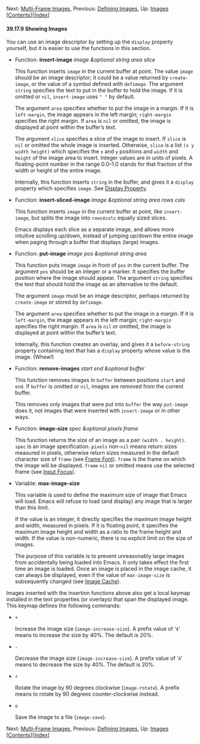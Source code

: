 <!-- This is the GNU Emacs Lisp Reference Manual
corresponding to Emacs version 27.2.

Copyright (C) 1990-1996, 1998-2021 Free Software Foundation,
Inc.

Permission is granted to copy, distribute and/or modify this document
under the terms of the GNU Free Documentation License, Version 1.3 or
any later version published by the Free Software Foundation; with the
Invariant Sections being "GNU General Public License," with the
Front-Cover Texts being "A GNU Manual," and with the Back-Cover
Texts as in (a) below.  A copy of the license is included in the
section entitled "GNU Free Documentation License."

(a) The FSF's Back-Cover Text is: "You have the freedom to copy and
modify this GNU manual.  Buying copies from the FSF supports it in
developing GNU and promoting software freedom." -->

<!-- Created by GNU Texinfo 6.7, http://www.gnu.org/software/texinfo/ -->

Next: [Multi-Frame Images](Multi_002dFrame-Images.html), Previous: [Defining Images](Defining-Images.html), Up: [Images](Images.html)   \[[Contents](index.html#SEC_Contents "Table of contents")]\[[Index](Index.html "Index")]

#### 39.17.9 Showing Images

You can use an image descriptor by setting up the `display` property yourself, but it is easier to use the functions in this section.

*   Function: **insert-image** *image \&optional string area slice*

    This function inserts `image` in the current buffer at point. The value `image` should be an image descriptor; it could be a value returned by `create-image`, or the value of a symbol defined with `defimage`. The argument `string` specifies the text to put in the buffer to hold the image. If it is omitted or `nil`, `insert-image` uses `" "` by default.

    The argument `area` specifies whether to put the image in a margin. If it is `left-margin`, the image appears in the left margin; `right-margin` specifies the right margin. If `area` is `nil` or omitted, the image is displayed at point within the buffer’s text.

    The argument `slice` specifies a slice of the image to insert. If `slice` is `nil` or omitted the whole image is inserted. Otherwise, `slice` is a list `(x y width height)` which specifies the `x` and `y` positions and `width` and `height` of the image area to insert. Integer values are in units of pixels. A floating-point number in the range 0.0–1.0 stands for that fraction of the width or height of the entire image.

    Internally, this function inserts `string` in the buffer, and gives it a `display` property which specifies `image`. See [Display Property](Display-Property.html).

<!---->

*   Function: **insert-sliced-image** *image \&optional string area rows cols*

    This function inserts `image` in the current buffer at point, like `insert-image`, but splits the image into `rows`x`cols` equally sized slices.

    Emacs displays each slice as a separate image, and allows more intuitive scrolling up/down, instead of jumping up/down the entire image when paging through a buffer that displays (large) images.

<!---->

*   Function: **put-image** *image pos \&optional string area*

    This function puts image `image` in front of `pos` in the current buffer. The argument `pos` should be an integer or a marker. It specifies the buffer position where the image should appear. The argument `string` specifies the text that should hold the image as an alternative to the default.

    The argument `image` must be an image descriptor, perhaps returned by `create-image` or stored by `defimage`.

    The argument `area` specifies whether to put the image in a margin. If it is `left-margin`, the image appears in the left margin; `right-margin` specifies the right margin. If `area` is `nil` or omitted, the image is displayed at point within the buffer’s text.

    Internally, this function creates an overlay, and gives it a `before-string` property containing text that has a `display` property whose value is the image. (Whew!)

<!---->

*   Function: **remove-images** *start end \&optional buffer*

    This function removes images in `buffer` between positions `start` and `end`. If `buffer` is omitted or `nil`, images are removed from the current buffer.

    This removes only images that were put into `buffer` the way `put-image` does it, not images that were inserted with `insert-image` or in other ways.

<!---->

*   Function: **image-size** *spec \&optional pixels frame*

    This function returns the size of an image as a pair `(width . height)`<!-- /@w -->. `spec` is an image specification. `pixels` non-`nil` means return sizes measured in pixels, otherwise return sizes measured in the default character size of `frame` (see [Frame Font](Frame-Font.html)). `frame` is the frame on which the image will be displayed. `frame` `nil` or omitted means use the selected frame (see [Input Focus](Input-Focus.html)).

<!---->

*   Variable: **max-image-size**

    This variable is used to define the maximum size of image that Emacs will load. Emacs will refuse to load (and display) any image that is larger than this limit.

    If the value is an integer, it directly specifies the maximum image height and width, measured in pixels. If it is floating point, it specifies the maximum image height and width as a ratio to the frame height and width. If the value is non-numeric, there is no explicit limit on the size of images.

    The purpose of this variable is to prevent unreasonably large images from accidentally being loaded into Emacs. It only takes effect the first time an image is loaded. Once an image is placed in the image cache, it can always be displayed, even if the value of `max-image-size` is subsequently changed (see [Image Cache](Image-Cache.html)).

Images inserted with the insertion functions above also get a local keymap installed in the text properties (or overlays) that span the displayed image. This keymap defines the following commands:

*   `+`

    Increase the image size (`image-increase-size`). A prefix value of ‘`4`’ means to increase the size by 40%. The default is 20%.

*   `-`

    Decrease the image size (`image-increase-size`). A prefix value of ‘`4`’ means to decrease the size by 40%. The default is 20%.

*   `r`

    Rotate the image by 90 degrees clockwise (`image-rotate`). A prefix means to rotate by 90 degrees counter-clockwise instead.

*   `o`

    Save the image to a file (`image-save`).

Next: [Multi-Frame Images](Multi_002dFrame-Images.html), Previous: [Defining Images](Defining-Images.html), Up: [Images](Images.html)   \[[Contents](index.html#SEC_Contents "Table of contents")]\[[Index](Index.html "Index")]
